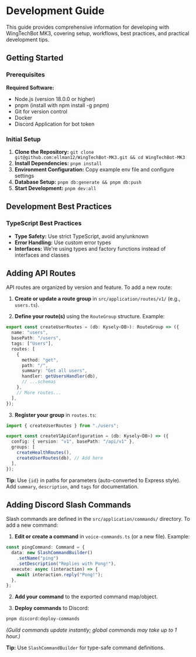 # Development Guide

This guide provides comprehensive information for developing with WingTechBot MK3, covering setup, workflows, best practices, and practical development tips.

## Getting Started

### Prerequisites

**Required Software:**
- Node.js (version 18.0.0 or higher)
- pnpm (install with npm install -g pnpm)
- Git for version control
- Docker
- Discord Application for bot token

### Initial Setup

1. **Clone the Repository:** `git clone git@github.com:ellman12/WingTechBot-MK3.git && cd WingTechBot-MK3`
2. **Install Dependencies:** `pnpm install`
3. **Environment Configuration:** Copy example env file and configure settings
4. **Database Setup:** `pnpm db:generate && pnpm db:push`
5. **Start Development:** `pnpm dev:all`

## Development Best Practices

### TypeScript Best Practices
- **Type Safety:** Use strict TypeScript, avoid any/unknown
- **Error Handling:** Use custom error types
- **Interfaces:** We're using types and factory functions instead of interfaces and classes

## Adding API Routes

API routes are organized by version and feature. To add a new route:

1. **Create or update a route group** in `src/application/routes/v1/` (e.g., `users.ts`).

2. **Define your route(s)** using the `RouteGroup` structure. Example:

```typescript
export const createUserRoutes = (db: Kysely<DB>): RouteGroup => ({
  name: "users",
  basePath: "/users",
  tags: ["Users"],
  routes: [
    {
      method: "get",
      path: "/",
      summary: "Get all users",
      handler: getUsersHandler(db),
      // ...schemas
    },
    // More routes...
  ],
});
```

3. **Register your group** in `routes.ts`:

```typescript
import { createUserRoutes } from "./users";

export const createV1ApiConfiguration = (db: Kysely<DB>) => ({
  config: { version: "v1", basePath: "/api/v1" },
  groups: [
    createHealthRoutes(),
    createUserRoutes(db), // Add here
  ],
});
```

**Tip:** Use `{id}` in paths for parameters (auto-converted to Express style). Add `summary`, `description`, and `tags` for documentation.

## Adding Discord Slash Commands

Slash commands are defined in the `src/application/commands/` directory. To add a new command:

1. **Edit or create a command** in `voice-commands.ts` (or a new file). Example:

```typescript
const pingCommand: Command = {
  data: new SlashCommandBuilder()
    .setName("ping")
    .setDescription("Replies with Pong!"),
  execute: async (interaction) => {
    await interaction.reply("Pong!");
  },
};
```

2. **Add your command** to the exported command map/object.

3. **Deploy commands** to Discord:

```bash
pnpm discord:deploy-commands
```

*(Guild commands update instantly; global commands may take up to 1 hour.)*

**Tip:** Use `SlashCommandBuilder` for type-safe command definitions.

